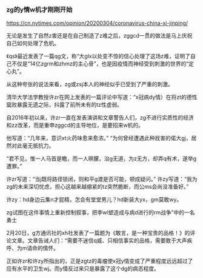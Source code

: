 ### zg的y情w机才刚刚开始
https://cn.nytimes.com/opinion/20200304/coronavirus-china-xi-jinping/

无论是发生了自然z害还是在自己制造了z难之后，zggcd一贯的做法是马上庆祝自己如何处理了危机。

《qs》最近发表了一篇qg文，称“大glx以处变不惊的信心处理了这场z难，证明了自己不仅是“14亿zgrm和zhmz的主心骨”，也是因疫情而神经受到刺激的世界的“定心丸”。

从这种夸张的说法来看，zg或zsj本人的神经似乎已受到了严重的刺激。

清华大学法学教授许zr在网上发表的一篇评论中写道：“x冠病dy情）在将zt的德性窳败暴露无遗之际，抖露了前所未有的tz性虚弱。

自2016年初以来，许zr一直在发表演讲和文章警告人们，zg不进行实质性的经济和zz改革，而是重申zggcd的主导地位，是要招来w机的。

他写道：“几年来，意识xt火药味愈来愈浓。”
“为何曾经遭遇此种戕害的偌大gj，居然对此毫无抵抗力。

“君不见，惟一人马首是瞻，而一人暝朦，治g无道，为z无方，却弄q有术，遂举g遭罪。”

许zr写道：“当j既将路径锁闭，则和平g渡是否可能，顿成疑问。”
许zy写道：“我为zg的未来深切忧虑，担心这越来越绷紧的tz突然脆断，而公ms会尚没准备好。”

许zy：hd身边云集n才屁精，怎会有堂堂男儿？hd新装大yx，gm莫敢wy。

zg试图在这件事情上重新控制叙事，把李wl塑造成与病d进行的rm战争”中的一名勇士

2月20日，g方通讯社的xh社发表了一篇题为《敢言，是一种宝贵的品格！》的评论文章。文章告诫人们：“需要不迷信q威、只相信事实的品格，需要敢于大声疾呼、为m请命的情怀。

正如许zr和许zy所指出的，正是zgtz的毒瘤使x冠y情变成了严重程度远远超过了应有水平的卫生wj。而y情反过来只是暴露了这个dg的病态程度。
